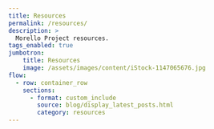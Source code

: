 ```yaml
---
title: Resources
permalink: /resources/
description: >
  Morello Project resources.
tags_enabled: true
jumbotron:
    title: Resources
    image: /assets/images/content/iStock-1147065676.jpg
flow:
  - row: container_row
    sections:
      - format: custom_include
        source: blog/display_latest_posts.html
        category: resources
---
```

